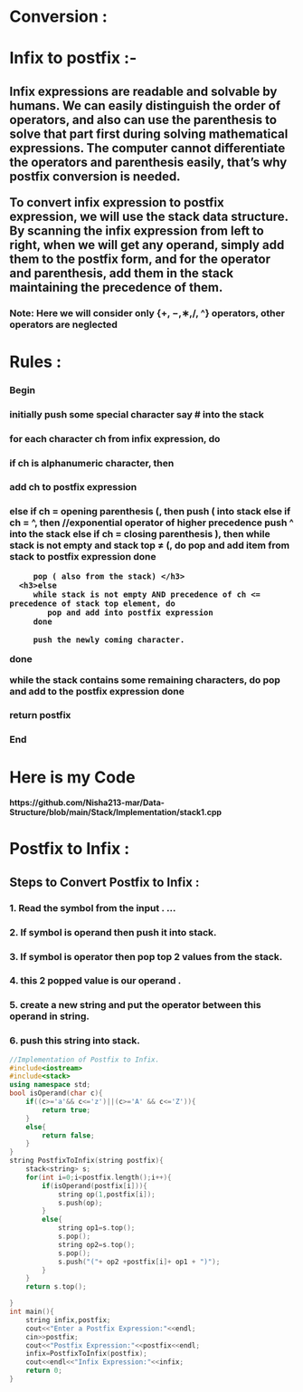 <h1>Conversion :</h1>
<h1>Infix to postfix :-</h1>
<h2>Infix expressions are readable and solvable by humans. We can easily distinguish the order of operators, and also can use the parenthesis to solve that part first during solving mathematical expressions. The computer cannot differentiate the operators and parenthesis easily, that’s why postfix conversion is needed.

To convert infix expression to postfix expression, we will use the stack data structure. By scanning the infix expression from left to right, when we will get any operand, simply add them to the postfix form, and for the operator and parenthesis, add them in the stack maintaining the precedence of them.</h2>
<h3>Note: Here we will consider only {+, −,∗,/, ^} operators, other operators are neglected</h3>
<h1>Rules :</h1>
<h3>Begin</h3>
  <h3> initially push some special character say # into the stack</h3>
   <h3>for each character ch from infix expression, do</h3>
      <h3>if ch is alphanumeric character, then</h3>
         <h3>add ch to postfix expression</h3>
      <h3>else if ch = opening parenthesis (, then
         push ( into stack
      else if ch = ^, then            //exponential operator of higher precedence
         push ^ into the stack
      else if ch = closing parenthesis ), then
         while stack is not empty and stack top ≠ (,
            do pop and add item from stack to postfix expression
         done

         pop ( also from the stack) </h3>
      <h3>else
         while stack is not empty AND precedence of ch <= precedence of stack top element, do
            pop and add into postfix expression
         done

         push the newly coming character.
   done

   while the stack contains some remaining characters, do
      pop and add to the postfix expression
   done</h3>
   <h3>return postfix</h3>
<h3>End</h3>
<h1>Here is my Code</h1>
  <h4>https://github.com/Nisha213-mar/Data-Structure/blob/main/Stack/Implementation/stack1.cpp</h4>
<h1>Postfix to Infix :</h1>
<h2>Steps to Convert Postfix to Infix :</h2>
<h3>1. Read the symbol from the input . ...</h3>
<h3>2. If symbol is operand then push it into stack.</h3>
<h3>3. If symbol is operator then pop top 2 values from the stack.</h3>
<h3>4. this 2 popped value is our operand .</h3>
<h3>5. create a new string and put the operator between this operand in string.</h3>
<h3>6. push this string into stack.</h3>

```cpp
//Implementation of Postfix to Infix.
#include<iostream>
#include<stack>
using namespace std;
bool isOperand(char c){
    if((c>='a'&& c<='z')||(c>='A' && c<='Z')){
        return true;
    }
    else{
        return false;
    }
}
string PostfixToInfix(string postfix){
    stack<string> s;
    for(int i=0;i<postfix.length();i++){
        if(isOperand(postfix[i])){
            string op(1,postfix[i]);
            s.push(op);
        }
        else{
            string op1=s.top();
            s.pop();
            string op2=s.top();
            s.pop();
            s.push("("+ op2 +postfix[i]+ op1 + ")");
        }
    }
    return s.top();

}
int main(){
    string infix,postfix;
    cout<<"Enter a Postfix Expression:"<<endl;
    cin>>postfix;
    cout<<"Postfix Expression:"<<postfix<<endl;
    infix=PostfixToInfix(postfix);
    cout<<endl<<"Infix Expression:"<<infix;
    return 0;
}

```
